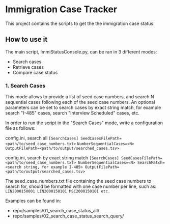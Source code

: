 # Immigration Case Tracker

This project contains the scripts to get the the immigration case status.

## How to use it

The main script, ImmiStatusConsole.py, can be ran in 3 different modes:

* Search cases
* Retrieve cases
* Compare case status


### 1. Search Cases
This mode allows to provide a list of seed case numbers, and search N sequential cases following each of the seed case numbers. An optional parameters can be set to search cases by exact string match, for example search "I-485" cases, search "Interview Scheduled" cases, etc.

In order to run the script in the "Search Cases" mode, write a configuration file as follows:

config.ini, search all
`[SearchCases]
SeedCasesFilePath=<path/to/seed_case_numbers.txt>`
`NumberSequentialCases=<N>`
`OutputFilePath=<path/to/output/searched_cases.tsv>`

config.ini, search by exact string match
`
[SearchCases]
SeedCasesFilePath=<path/to/seed_case_numbers.txt>
NumberSequentialCases=<N>
SearchMatch=<search string, for example I-485>
OutputFilePath=<path/to/output/searched_cases.tsv>
`

The seed_case_numbers.txt file containing the seed case numbers to search for, should be formatted with one case number per line, such as:
`
LIN2000150001
LIN2000150101
MSC2000150101
etc.
`

Examples can be found in:
* repo/samples/01_search_case_status_all/
* repo/samples/02_search_case_status_search_query/

